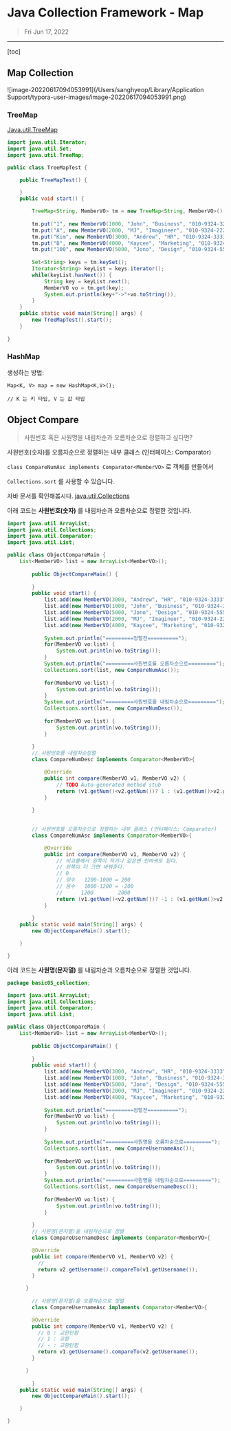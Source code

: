 # Java Collection Framework - Map

> Fri Jun 17, 2022

-------



[toc]

## Map Collection

![image-20220617094053991](/Users/sanghyeop/Library/Application Support/typora-user-images/image-20220617094053991.png)

### TreeMap

[Java.util.TreeMap](https://docs.oracle.com/javase/8/docs/api/index.html)

```java
import java.util.Iterator;
import java.util.Set;
import java.util.TreeMap;

public class TreeMapTest {

	public TreeMapTest() {

	}
	public void start() {

		TreeMap<String, MemberVO> tm = new TreeMap<String, MemberVO>();
		
		tm.put("1", new MemberVO(1000, "John", "Business", "010-9324-3242"));
		tm.put("A", new MemberVO(2000, "MJ", "Imagineer", "010-9324-2222"));
		tm.put("Kim", new MemberVO(3000, "Andrew", "HR", "010-9324-3333"));
		tm.put("B", new MemberVO(4000, "Kaycee", "Marketing", "010-9324-4444"));
		tm.put("100", new MemberVO(5000, "Jono", "Design", "010-9324-5555"));
		
		Set<String> keys = tm.keySet();
		Iterator<String> keyList = keys.iterator();
		while(keyList.hasNext()) {
			String key = keyList.next();
			MemberVO vo = tm.get(key);
			System.out.println(key+"->"+vo.toString());
		}	
	}
	public static void main(String[] args) {
		new TreeMapTest().start();
	}
  
}
```



### HashMap

생성하는 방법:

`Map<K, V> map = new HashMap<K,V>();`

`// K 는 키 타입, V 는 값 타입`



## Object Compare

> 사원번호 혹은 사원명을 내림차순과 오름차순으로 정렬하고 싶다면?



사원번호(숫자)를 오름차순으로 정렬하는 내부 클래스 (인터페이스: Comparator)

`class CompareNumAsc implements Comparator<MemberVO>` 로 객체를 만들어서

`Collections.sort` 를 사용할 수 있습니다. 

자바 문서를 확인해봅시다. [java.util.Collections](https://docs.oracle.com/javase/8/docs/api/index.html)



아래 코드는 **사원번호(숫자)** 를 내림차순과 오름차순으로 정렬한 것입니다. 

```java
import java.util.ArrayList;
import java.util.Collections;
import java.util.Comparator;
import java.util.List;

public class ObjectCompareMain {
	List<MemberVO> list = new ArrayList<MemberVO>();
		
		public ObjectCompareMain() {
			
		}
		public void start() {
			list.add(new MemberVO(3000, "Andrew", "HR", "010-9324-3333"));
			list.add(new MemberVO(1000, "John", "Business", "010-9324-3242"));
			list.add(new MemberVO(5000, "Jono", "Design", "010-9324-5555"));
			list.add(new MemberVO(2000, "MJ", "Imagineer", "010-9324-2222"));
			list.add(new MemberVO(4000, "Kaycee", "Marketing", "010-9324-4444"));
			
			System.out.println("=========정렬전==========");
			for(MemberVO vo:list) {
				System.out.println(vo.toString());
			}
			System.out.println("=========사원번호를 오름차순으로=========");
			Collections.sort(list, new CompareNumAsc());
			
			for(MemberVO vo:list) {
				System.out.println(vo.toString());
			}
			System.out.println("=========사원번호를 내림차순으로=========");
			Collections.sort(list, new CompareNumDesc());
			
			for(MemberVO vo:list) {
				System.out.println(vo.toString());
			}
		
		}
		// 사원번호를 내림차순정렬
		class CompareNumDesc implements Comparator<MemberVO>{

			@Override
			public int compare(MemberVO v1, MemberVO v2) {
				// TODO Auto-generated method stub
				return (v1.getNum()<v2.getNum())? 1 : (v1.getNum()>v2.getNum())? -1 : 0;
			}
			
		}
		

		// 사원번호를 오름차순으로 정렬하는 내부 클래스 (인터페이스: Comparator)
		class CompareNumAsc implements Comparator<MemberVO>{

			@Override
			public int compare(MemberVO v1, MemberVO v2) {
				// 비교를해서 왼쪽이 작거나 같은면 안바꿔도 된다.
				// 왼쪽이 더 크면 바꿔준다. 
				// 0
				// 양수	1200-1000 = 200 
				// 음수	1000-1200 = -200
				//		1200		2000
				return (v1.getNum()<v2.getNum())? -1 : (v1.getNum()>v2.getNum())? 1 : 0 ;
			}
			
		}
	public static void main(String[] args) {
		new ObjectCompareMain().start();

	}

}

```



아래 코드는 **사원명(문자열)** 를 내림차순과 오름차순으로 정렬한 것입니다. 

```java
package basic05_collection;

import java.util.ArrayList;
import java.util.Collections;
import java.util.Comparator;
import java.util.List;

public class ObjectCompareMain {
	List<MemberVO> list = new ArrayList<MemberVO>();
		
		public ObjectCompareMain() {
			
		}
		public void start() {
			list.add(new MemberVO(3000, "Andrew", "HR", "010-9324-3333"));
			list.add(new MemberVO(1000, "John", "Business", "010-9324-3242"));
			list.add(new MemberVO(5000, "Jono", "Design", "010-9324-5555"));
			list.add(new MemberVO(2000, "MJ", "Imagineer", "010-9324-2222"));
			list.add(new MemberVO(4000, "Kaycee", "Marketing", "010-9324-4444"));
			
			System.out.println("=========정렬전==========");
			for(MemberVO vo:list) {
				System.out.println(vo.toString());
			}
      
			System.out.println("=========사원명을 오름차순으로=========");
			Collections.sort(list, new CompareUsernameAsc());
			
			for(MemberVO vo:list) {
				System.out.println(vo.toString());
			}
			System.out.println("=========사원명을 내림차순으로=========");
			Collections.sort(list, new CompareUsernameDesc());
			
			for(MemberVO vo:list) {
				System.out.println(vo.toString());
			}
		
		}
		// 사원명(문자열)을 내림차순으로 정렬
		class CompareUsernameDesc implements Comparator<MemberVO>{

        @Override
        public int compare(MemberVO v1, MemberVO v2) {
          //	   
          return v2.getUsername().compareTo(v1.getUsername());
        }

      }
		
		// 사원명(문자열)을 오름차순으로 정렬
		class CompareUsernameAsc implements Comparator<MemberVO>{

        @Override
        public int compare(MemberVO v1, MemberVO v2) {
          // 0 : 교환안함
          // 1 : 교환
          // - : 교환안함
          return v1.getUsername().compareTo(v2.getUsername());
        }

      }
			
		}
	public static void main(String[] args) {
		new ObjectCompareMain().start();

	}

}


```

